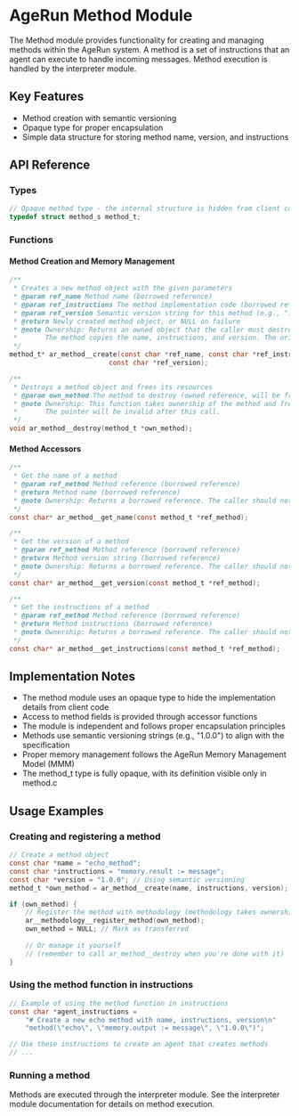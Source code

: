 # AgeRun Method Module

The Method module provides functionality for creating and managing methods within the AgeRun system. A method is a set of instructions that an agent can execute to handle incoming messages. Method execution is handled by the interpreter module.

## Key Features

- Method creation with semantic versioning
- Opaque type for proper encapsulation
- Simple data structure for storing method name, version, and instructions

## API Reference

### Types

```c
// Opaque method type - the internal structure is hidden from client code
typedef struct method_s method_t;
```

### Functions

#### Method Creation and Memory Management

```c
/**
 * Creates a new method object with the given parameters
 * @param ref_name Method name (borrowed reference)
 * @param ref_instructions The method implementation code (borrowed reference)
 * @param ref_version Semantic version string for this method (e.g., "1.0.0")
 * @return Newly created method object, or NULL on failure
 * @note Ownership: Returns an owned object that the caller must destroy with ar_method__destroy.
 *       The method copies the name, instructions, and version. The original strings remain owned by the caller.
 */
method_t* ar_method__create(const char *ref_name, const char *ref_instructions, 
                         const char *ref_version);

/**
 * Destroys a method object and frees its resources
 * @param own_method The method to destroy (owned reference, will be freed)
 * @note Ownership: This function takes ownership of the method and frees it.
 *       The pointer will be invalid after this call.
 */
void ar_method__destroy(method_t *own_method);
```

#### Method Accessors

```c
/**
 * Get the name of a method
 * @param ref_method Method reference (borrowed reference)
 * @return Method name (borrowed reference)
 * @note Ownership: Returns a borrowed reference. The caller should not free the result.
 */
const char* ar_method__get_name(const method_t *ref_method);

/**
 * Get the version of a method
 * @param ref_method Method reference (borrowed reference)
 * @return Method version string (borrowed reference)
 * @note Ownership: Returns a borrowed reference. The caller should not free the result.
 */
const char* ar_method__get_version(const method_t *ref_method);

/**
 * Get the instructions of a method
 * @param ref_method Method reference (borrowed reference)
 * @return Method instructions (borrowed reference)
 * @note Ownership: Returns a borrowed reference. The caller should not free the result.
 */
const char* ar_method__get_instructions(const method_t *ref_method);
```


## Implementation Notes

- The method module uses an opaque type to hide the implementation details from client code
- Access to method fields is provided through accessor functions
- The module is independent and follows proper encapsulation principles
- Methods use semantic versioning strings (e.g., "1.0.0") to align with the specification
- Proper memory management follows the AgeRun Memory Management Model (MMM)
- The method_t type is fully opaque, with its definition visible only in method.c

## Usage Examples

### Creating and registering a method

```c
// Create a method object
const char *name = "echo_method";
const char *instructions = "memory.result := message";
const char *version = "1.0.0"; // Using semantic versioning
method_t *own_method = ar_method__create(name, instructions, version);

if (own_method) {
    // Register the method with methodology (methodology takes ownership)
    ar__methodology__register_method(own_method);
    own_method = NULL; // Mark as transferred
    
    // Or manage it yourself 
    // (remember to call ar_method__destroy when you're done with it)
}
```

### Using the method function in instructions

```c
// Example of using the method function in instructions
const char *agent_instructions = 
    "# Create a new echo method with name, instructions, version\n"
    "method(\"echo\", \"memory.output := message\", \"1.0.0\")";

// Use these instructions to create an agent that creates methods
// ...
```

### Running a method

Methods are executed through the interpreter module. See the interpreter module documentation for details on method execution.